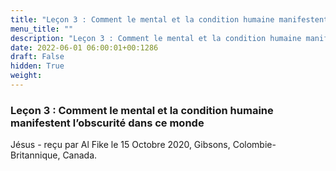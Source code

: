 ```yaml
---
title: "Leçon 3 : Comment le mental et la condition humaine manifestent l’obscurité dans ce monde"
menu_title: ""
description: "Leçon 3 : Comment le mental et la condition humaine manifestent l’obscurité dans ce monde"
date: 2022-06-01 06:00:01+00:1286
draft: False
hidden: True
weight:
---
```

### Leçon 3 : Comment le mental et la condition humaine manifestent l’obscurité dans ce monde

Jésus - reçu par Al Fike le 15 Octobre 2020, Gibsons, Colombie-Britannique, Canada.



